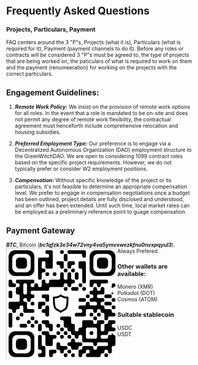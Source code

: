# Frequently Asked Questions
### Projects, Particulars, Payment
FAQ centers around the 3 "P"s, Projects (what it is), Particulars (what is required for it), Payment (payment channels to do it).  Before any roles or contracts will be considered 3 "P"s must be agreed to, the type of projects that are being worked on, the paticulars of what is required to work on them and the payment (renumeeration) for working on the projects with the correct particulars.

## Engagement Guidelines:

1. ***Remote Work Policy:*** We insist on the provision of remote work options for all roles. In the event that a role is mandated to be on-site and does not permit any degree of remote work flexibility, the contractual agreement must henceforth include comprehensive relocation and housing subsidies.

2. ***Preferred Employment Type:*** Our preference is to engage via a Decentralized Autonomous Organization (DAO) employment structure to the GreenWitchDAO. We are open to considering 1099 contract roles based on the specific project requirements. However, we do not typically prefer or consider W2 employment positions.

3. ***Compensation:*** Without specific knowledge of the project or its particulars, it's not feasible to determine an appropriate compensation level. We prefer to engage in compensation negotiations once a budget has been outlined, project details are fully disclosed and understood, and an offer has been extended. Until such time, local market rates can be employed as a preliminary reference point to guage compensation.

## Payment Gateway
***BTC***, Bitcoin (***bc1qfzk3e34w72vny4va5ymvswezkfnu0nvxpqyul3***).  Always Prefered.
<img align="left" src="images/bc1qfzk3e34w72vny4va5ymvswezkfnu0nvxpqyul3.png" width=300px alt="bc1qfzk3e34w72vny4va5ymvswezkfnu0nvxpqyul3">
### Other wallets are available:
- Monero (XMR)
- Polkadot (DOT)
- Cosmos (ATOM)
### Suitable stablecoin 
- USDC
- USDT
